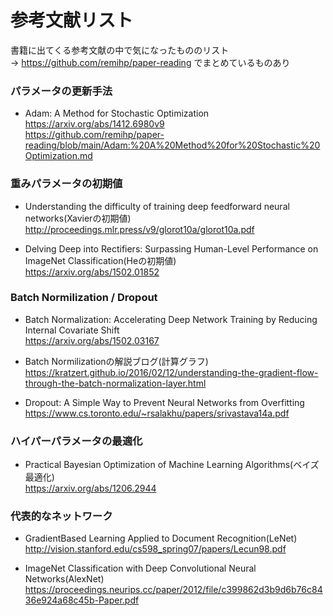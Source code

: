 # 参考文献リスト

書籍に出てくる参考文献の中で気になったもののリスト  
→ https://github.com/remihp/paper-reading でまとめているものあり


### パラメータの更新手法
- Adam: A Method for Stochastic Optimization  
  https://arxiv.org/abs/1412.6980v9  
  https://github.com/remihp/paper-reading/blob/main/Adam:%20A%20Method%20for%20Stochastic%20Optimization.md

### 重みパラメータの初期値
- Understanding the difficulty of training deep feedforward neural networks(Xavierの初期値)  
  http://proceedings.mlr.press/v9/glorot10a/glorot10a.pdf

- Delving Deep into Rectifiers: Surpassing Human-Level Performance on ImageNet Classification(Heの初期値)  
  https://arxiv.org/abs/1502.01852

### Batch Normilization / Dropout
- Batch Normalization: Accelerating Deep Network Training by Reducing Internal Covariate Shift  
  https://arxiv.org/abs/1502.03167

- Batch Normilizationの解説ブログ(計算グラフ)  
  https://kratzert.github.io/2016/02/12/understanding-the-gradient-flow-through-the-batch-normalization-layer.html

- Dropout: A Simple Way to Prevent Neural Networks from Overfitting  
  https://www.cs.toronto.edu/~rsalakhu/papers/srivastava14a.pdf  

### ハイパーパラメータの最適化
- Practical Bayesian Optimization of Machine Learning Algorithms(ベイズ最適化)  
  https://arxiv.org/abs/1206.2944  

### 代表的なネットワーク
- GradientBased Learning Applied to Document Recognition(LeNet)  
  http://vision.stanford.edu/cs598_spring07/papers/Lecun98.pdf

- ImageNet Classification with Deep Convolutional Neural Networks(AlexNet)  
  https://proceedings.neurips.cc/paper/2012/file/c399862d3b9d6b76c8436e924a68c45b-Paper.pdf

